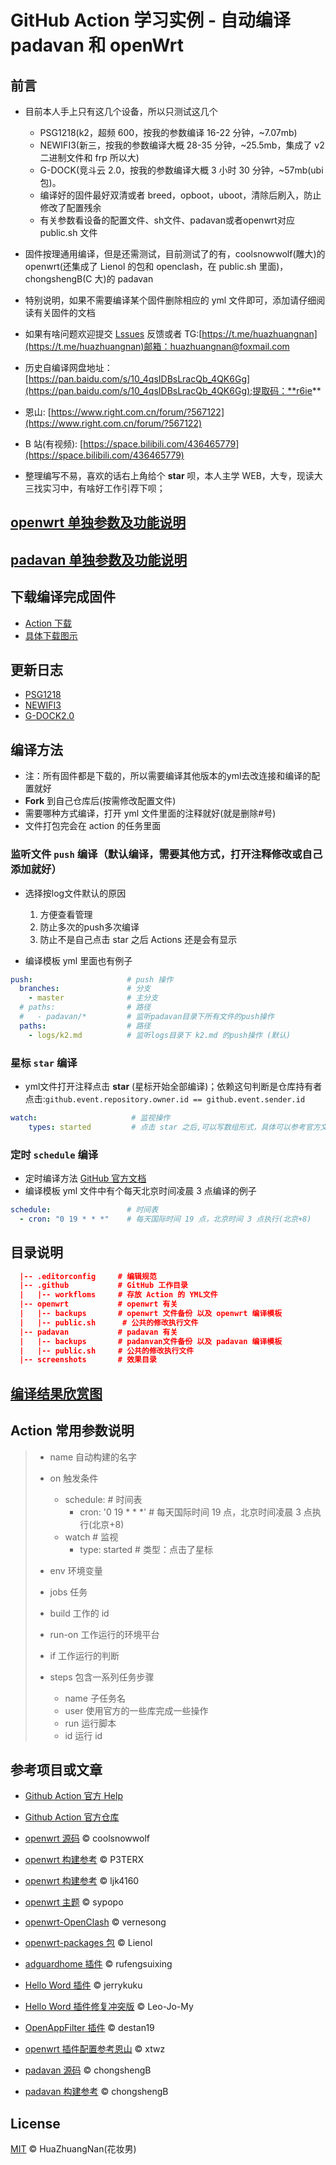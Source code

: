 # GitHub Action 学习实例 - 自动编译 padavan 和 openWrt

## 前言

- 目前本人手上只有这几个设备，所以只测试这几个

  - PSG1218(k2，超频 600，按我的参数编译 16-22 分钟，~7.07mb)
  - NEWIFI3(新三，按我的参数编译大概 28-35 分钟，~25.5mb，集成了 v2 二进制文件和 frp 所以大)
  - G-DOCK(竞斗云 2.0，按我的参数编译大概 3 小时 30 分钟，~57mb(ubi 包)。
  - 编译好的固件最好双清或者 breed，opboot，uboot，清除后刷入，防止修改了配置残余
  - 有关参数看设备的配置文件、sh文件、padavan或者openwrt对应 public.sh 文件

- 固件按理通用编译，但是还需测试，目前测试了的有，coolsnowwolf(雕大)的 openwrt(还集成了 Lienol 的包和 openclash，在 public.sh 里面)，chongshengB(C 大)的 padavan

- 特别说明，如果不需要编译某个固件删除相应的 yml 文件即可，添加请仔细阅读有关固件的文档

- 如果有啥问题欢迎提交 [Lssues](https://github.com/HuaZhuangNan/actions-build-padavan-openwrt/issues) 反馈或者 TG:[https://t.me/huazhuangnan](https://t.me/huazhuangnan)邮箱：huazhuangnan@foxmail.com

- 历史自编译网盘地址：[https://pan.baidu.com/s/10_4qsIDBsLracQb_4QK6Gg](https://pan.baidu.com/s/10_4qsIDBsLracQb_4QK6Gg);提取码：**r6ie**

- 恩山: [https://www.right.com.cn/forum/?567122](https://www.right.com.cn/forum/?567122)

- B 站(有视频): [https://space.bilibili.com/436465779](https://space.bilibili.com/436465779)

- 整理编写不易，喜欢的话右上角给个 **star** 呗，本人主学 WEB，大专，现读大三找实习中，有啥好工作引荐下呗；

## [openwrt 单独参数及功能说明](/openwrt/readme.md)

## [padavan 单独参数及功能说明](/padavan/readme.md)

## 下载编译完成固件

- [Action 下载](https://github.com/HuaZhuangNan/actions-build-padavan-openwrt/actions)
- [具体下载图示](./screenshots/readme.md)

## 更新日志

- [PSG1218](./logs/k2.md)
- [NEWIFI3](./logs/n3.md)
- [G-DOCK2.0](./logs/g-dock.md)

## 编译方法

- 注：所有固件都是下载的，所以需要编译其他版本的yml去改连接和编译的配置就好
- **Fork** 到自己仓库后(按需修改配置文件)
- 需要哪种方式编译，打开 yml 文件里面的注释就好(就是删除#号)
- 文件打包完会在 action 的任务里面

### 监听文件 `push` 编译（默认编译，需要其他方式，打开注释修改或自己添加就好）

- 选择按log文件默认的原因
  1. 方便查看管理
  2. 防止多次的push多次编译
  3. 防止不是自己点击 star 之后 Actions 还是会有显示

- 编译模板 yml 里面也有例子

```yml
push:                     # push 操作
  branches:               # 分支
    - master              # 主分支
  # paths:                # 路径
  #   - padavan/*         # 监听padavan目录下所有文件的push操作
  paths:                  # 路径
    - logs/k2.md          # 监听logs目录下 k2.md 的push操作 (默认)
```

### 星标 `star` 编译

- yml文件打开注释点击 **star** (星标开始全部编译)；依赖这句判断是仓库持有者点击:`github.event.repository.owner.id == github.event.sender.id`

```yml
watch:                     # 监视操作
    types: started         # 点击 star 之后,可以写数组形式，具体可以参考官方文档
```

### 定时 `schedule` 编译

- 定时编译方法 [GitHub 官方文档](https://help.github.com/en/actions/reference/events-that-trigger-workflows#scheduled-events-schedule)
- 编译模板 yml 文件中有个每天北京时间凌晨 3 点编译的例子

```yml
schedule:                 # 时间表
  - cron: "0 19 * * *"    # 每天国际时间 19 点，北京时间 3 点执行(北京+8)
```

## 目录说明

```json
  |-- .editorconfig     # 编辑规范
  |-- .github           # GitHub 工作目录
  |   |-- workfloms     # 存放 Action 的 YML文件
  |-- openwrt           # openwrt 有关
  |   |-- backups       # openwrt 文件备份 以及 openwrt 编译模板
  |   |-- public.sh      # 公共的修改执行文件
  |-- padavan           # padavan 有关
  |   |-- backups       # padanvan文件备份 以及 padavan 编译模板
  |   |-- public.sh     # 公共的修改执行文件
  |-- screenshots       # 效果目录
```

## [编译结果欣赏图](./screenshots/readme.md)

## Action 常用参数说明

> - name 自动构建的名字
> - on 触发条件
>
>   - schedule:                 # 时间表
>     - cron: '0 19 \* \* \*'   # 每天国际时间 19 点，北京时间凌晨 3 点执行(北京+8)
>   - watch                     # 监视
>     - type: started           # 类型：点击了星标
>
> - env 环境变量
> - jobs 任务
> - build 工作的 id
> - run-on 工作运行的环境平台
> - if 工作运行的判断
> - steps 包含一系列任务步骤
>   - name 子任务名
>   - user 使用官方的一些库完成一些操作
>   - run 运行脚本
>   - id 运行 id

## 参考项目或文章

- [Github Action 官方 Help](https://help.github.com/cn/actions/)

- [Github Action 官方仓库](https://github.com/actions)

- [openwrt 源码](https://github.com/coolsnowwolf/lede) © coolsnowwolf

- [openwrt 构建参考](https://github.com/P3TERX/Actions-OpenWrt) © P3TERX

- [openwrt 构建参考](https://github.com/ljk4160/GDOCK) © ljk4160

- [openwrt 主题](https://github.com/sypopo/luci-theme-argon-mc) © sypopo

- [openwrt-OpenClash](https://github.com/vernesong/OpenClash) © vernesong

- [openwrt-packages 包](https://github.com/Lienol/openwrt-package) © Lienol

- [adguardhome 插件](https://github.com/rufengsuixing/luci-app-adguardhome) © rufengsuixing

- [Hello Word 插件](https://github.com/jerrykuku/luci-app-vssr) © jerrykuku

- [Hello Word 插件修复冲突版](https://github.com/Leo-Jo-My/luci-app-vssr-plus) © Leo-Jo-My

- [OpenAppFilter 插件](https://github.com/destan19/OpenAppFilter) © destan19

- [openwrt 插件配置参考恩山](https://www.right.com.cn/forum/thread-344825-1-1.html) © xtwz

- [padavan 源码](https://github.com/chongshengB/rt-n56u) © chongshengB

- [padavan 构建参考](https://github.com/chongshengB/Padavan-build) © chongshengB

## License

[MIT](./LICENSE) © HuaZhuangNan(花妆男)

